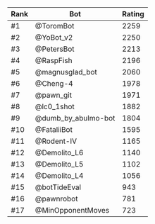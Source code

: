 Rank|Bot|Rating
---|---|---
#1|@ToromBot|2259
#2|@YoBot_v2|2250
#3|@PetersBot|2213
#4|@RaspFish|2196
#5|@magnusglad_bot|2060
#6|@Cheng-4|1978
#7|@pawn_git|1971
#8|@lc0_1shot|1882
#9|@dumb_by_abulmo-bot|1804
#10|@FataliiBot|1595
#11|@Rodent-IV|1165
#12|@Demolito_L6|1140
#13|@Demolito_L5|1102
#14|@Demolito_L4|1056
#15|@botTideEval|943
#16|@pawnrobot|781
#17|@MinOpponentMoves|723
